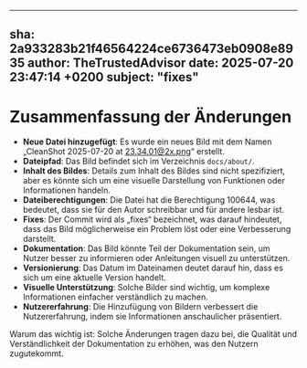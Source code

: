---
  sha: 2a933283b21f46564224ce6736473eb0908e8935
  author: TheTrustedAdvisor
  date: 2025-07-20 23:47:14 +0200
  subject: "fixes"
  ---

  # Zusammenfassung der Änderungen

- **Neue Datei hinzugefügt**: Es wurde ein neues Bild mit dem Namen „CleanShot 2025-07-20 at 23.34.01@2x.png“ erstellt.
- **Dateipfad**: Das Bild befindet sich im Verzeichnis `docs/about/`.
- **Inhalt des Bildes**: Details zum Inhalt des Bildes sind nicht spezifiziert, aber es könnte sich um eine visuelle Darstellung von Funktionen oder Informationen handeln.
- **Dateiberechtigungen**: Die Datei hat die Berechtigung 100644, was bedeutet, dass sie für den Autor schreibbar und für andere lesbar ist.
- **Fixes**: Der Commit wird als „fixes“ bezeichnet, was darauf hindeutet, dass das Bild möglicherweise ein Problem löst oder eine Verbesserung darstellt.
- **Dokumentation**: Das Bild könnte Teil der Dokumentation sein, um Nutzer besser zu informieren oder Anleitungen visuell zu unterstützen.
- **Versionierung**: Das Datum im Dateinamen deutet darauf hin, dass es sich um eine aktuelle Version handelt.
- **Visuelle Unterstützung**: Solche Bilder sind wichtig, um komplexe Informationen einfacher verständlich zu machen.
- **Nutzererfahrung**: Die Hinzufügung von Bildern verbessert die Nutzererfahrung, indem sie Informationen anschaulicher präsentiert.

Warum das wichtig ist: Solche Änderungen tragen dazu bei, die Qualität und Verständlichkeit der Dokumentation zu erhöhen, was den Nutzern zugutekommt.
